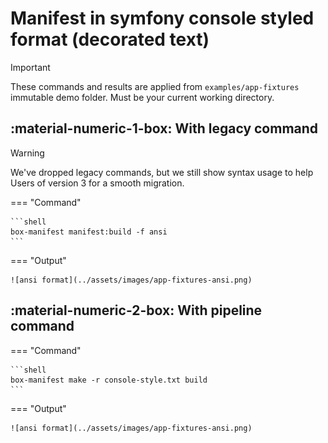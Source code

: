 <!-- markdownlint-disable MD013 MD033 -->
# Manifest in symfony console styled format (decorated text)

> [!IMPORTANT]
>
> These commands and results are applied from `examples/app-fixtures` immutable demo folder.
> Must be your current working directory.

## :material-numeric-1-box: With legacy command

> [!WARNING]
>
> We've dropped legacy commands, but we still show syntax usage to help Users of version 3 for a smooth migration.

=== "Command"

    ```shell
    box-manifest manifest:build -f ansi
    ```

=== "Output"

    ![ansi format](../assets/images/app-fixtures-ansi.png)

## :material-numeric-2-box: With pipeline command

=== "Command"

    ```shell
    box-manifest make -r console-style.txt build
    ```

=== "Output"

    ![ansi format](../assets/images/app-fixtures-ansi.png)
